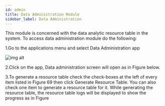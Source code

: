 ```yaml
---
id: admin
title: Data Administration Module
sidebar_label: Data Administration
---
```


   This module is concerned with the data analytic resource table in the system. To access data administration module do the following:

   1.Go to the applications menu and select Data Administration app
   
   ![img alt](/img/login.png)

   2.Click on the app, Data administration screen will open as in Figure below.

   3.To generate a resource table check the check-boxes at the left of every item listed in Figure 69 then click Generate Resource Table. You can also check one item to generate a resource table for it. While generating the resource table, the resource table logs will be displayed to show the progress as in Figure
